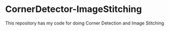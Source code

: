 # CornerDetector-ImageStitching
This repository has my code for doing Corner Detection and Image Stitching

